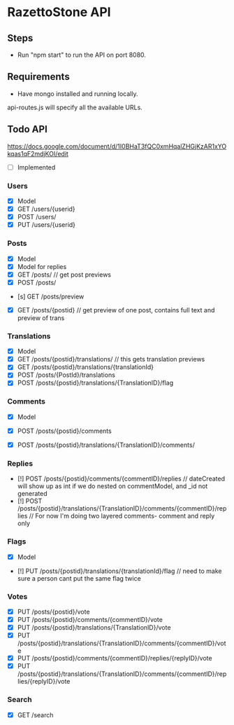 # RazettoStone API

## Steps
* Run "npm start" to run the API on port 8080.

## Requirements
* Have mongo installed and running locally.

api-routes.js will specify all the available URLs.


## Todo API 

https://docs.google.com/document/d/1I0BHaT3fQC0xmHqalZHGjKzAR1xYOkqas1qF2mdjKOI/edit


- [ ] Implemented

### Users
- [x] Model 
- [x] GET /users/{userid}
- [x] POST /users/
- [x] PUT /users/{userid}

### Posts 
- [x] Model
- [x] Model for replies
- [x] GET /posts/                   // get post previews
- [x] POST /posts/
- [s] GET /posts/preview 
- [x] GET /posts/{postid}           // get preview of one post, contains full text and preview of trans

### Translations
- [x] Model
- [x] GET /posts/{postid}/translations/                          // this gets translation previews
- [x] GET /posts/{postid}/translations/{translationId}
- [x] POST /posts/{PostId}/translations
- [x] POST /posts/{postid}/translations/{TranslationID}/flag

### Comments
- [x] Model
- [x] POST /posts/{postid}/comments
- [x] POST /posts/{postid}/translations/{TranslationID}/comments/


### Replies
- [!] POST /posts/{postid}/comments/{commentID}/replies                                 // dateCreated will show up as int if we do nested on commentModel, and _id not generated
- [!] POST /posts/{postid}/translations/{TranslationID}/comments/{commentID}/replies    // For now I'm doing two layered comments- comment and reply only

### Flags
- [x] Model
- [!] PUT  /posts/{postid}/translations/{translationId}/flag    // need to make sure a person cant put the same flag twice 

### Votes
- [x] PUT /posts/{postid}/vote
- [x] PUT /posts/{postid}/comments/{commentID}/vote
- [x] PUT /posts/{postid}/translations/{TranslationID}/vote
- [x] PUT /posts/{postid}/translations/{TranslationID}/comments/{commentID}/vote
- [x] PUT /posts/{postid}/comments/{commentID}/replies/{replyID}/vote
- [x] PUT /posts/{postid}/translations/{TranslationID}/comments/{commentID}/replies/{replyID}/vote

### Search
- [x] GET /search
